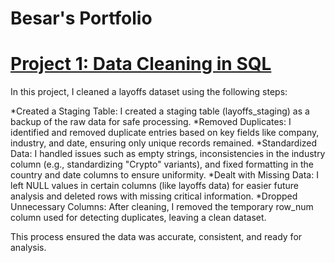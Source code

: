 # Besar's Portfolio

# [Project 1: Data Cleaning in SQL](https://github.com/besarmax/Besar-s_Portfolio/blob/bfafd8413ecfa260fd0415f8724cddd8c5de719a/Portfolio%20Project%20-%20Data%20Cleaning%20in%20SQL.sql)

In this project, I cleaned a layoffs dataset using the following steps:
 
*Created a Staging Table: I created a staging table (layoffs_staging) as a backup of the raw data for safe processing.
*Removed Duplicates: I identified and removed duplicate entries based on key fields like company, industry, and date, ensuring only unique records remained.
*Standardized Data: I handled issues such as empty strings, inconsistencies in the industry column (e.g., standardizing "Crypto" variants), and fixed formatting in the country and date columns to ensure uniformity.
*Dealt with Missing Data: I left NULL values in certain columns (like layoffs data) for easier future analysis and deleted rows with missing critical information.
*Dropped Unnecessary Columns: After cleaning, I removed the temporary row_num column used for detecting duplicates, leaving a clean dataset.
 
This process ensured the data was accurate, consistent, and ready for analysis.


